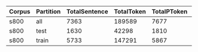 | Corpus   | Partition   |   TotalSentence |   TotalToken |   TotalPToken |   PercentPToken |   AvgSentenceLength |   AvgNumberPTokenPerSentence |   SentWithPToken |   SentWith2PToken |   PercentSpecies |
|----------|-------------|-----------------|--------------|---------------|-----------------|---------------------|------------------------------|------------------|-------------------|------------------|
| s800     | all         |            7363 |       189589 |          7677 |       0.0404929 |             25.7489 |                      1.04265 |         0.296754 |          0.241478 |                1 |
| s800     | test        |            1630 |        42298 |          1810 |       0.0427916 |             25.9497 |                      1.11043 |         0.29816  |          0.252147 |                1 |
| s800     | train       |            5733 |       147291 |          5867 |       0.0398327 |             25.6918 |                      1.02337 |         0.296354 |          0.238444 |                1 |